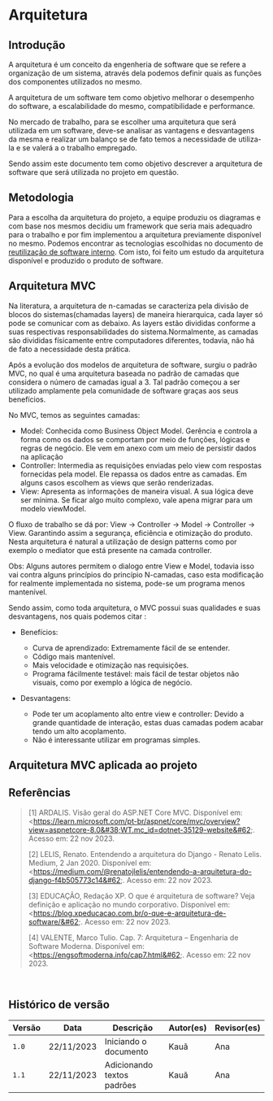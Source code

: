 # Arquitetura

## Introdução
A arquitetura é um conceito da engenheria de software que se refere a organização de um sistema, através dela podemos definir quais as funções dos componentes utilizados no mesmo. 

A arquitetura de um software tem como objetivo melhorar o desempenho do software, a escalabilidade do mesmo, compatibilidade e performance. 

No mercado de trabalho, para se escolher uma arquitetura que será utilizada em um software, deve-se analisar as vantagens e desvantagens da mesma e realizar um balanço se de fato temos a necessidade de utiliza-la e se valerá a o trabalho empregado. 

Sendo assim este documento tem como objetivo descrever a arquitetura de software que será utilizada no projeto em questão. 

## Metodologia

Para a escolha da arquitetura do projeto, a equipe produziu os diagramas e com base nos mesmos decidiu um framework que seria mais adequadro para o trabalho e por fim implementou a arquitetura previamente disponível no mesmo. Podemos encontrar as tecnologias escolhidas no documento de [reutilização de software interno](). Com isto, foi feito um estudo da arquitetura disponível e produzido o produto de software.

## Arquitetura MVC

 Na literatura, a arquitetura de n-camadas se caracteriza pela divisão de blocos do sistemas(chamadas layers) de maneira hierarquica, cada layer só pode se comunicar com as debaixo. As layers estão divididas conforme a suas respectivas responsabilidades do sistema.Normalmente, as camadas são divididas físicamente entre computadores diferentes, todavia, não há de fato a necessidade desta prática. 

 Após a evolução dos modelos de arquitetura de software, surgiu o padrão MVC, no qual é uma arquitetura baseada no padrão de camadas que considera o número de camadas igual a 3. Tal padrão começou a ser utilizado amplamente pela comunidade de software graças aos seus benefícios.

No MVC, temos as seguintes camadas:

- Model: Conhecida como Business Object Model. Gerência e controla a forma como os dados se comportam por meio de funções, lógicas e regras de negócio. Ele vem em anexo com um meio de persistir dados na aplicação
- Controller: Intermedia as requisições enviadas pelo view com respostas fornecidas pela model. Ele repassa os dados entre as camadas. Em alguns casos escolhem as views que serão renderizadas.
- View: Apresenta as informações de maneira visual. A sua lógica deve ser mínima. Se ficar algo muito complexo, vale apena migrar para um modelo viewModel.

O fluxo de trabalho se dá por: View → Controller → Model → Controller → View. Garantindo assim a  segurança, eficiência e otimização do produto. Nesta arquitetura é natural a utilização de design patterns como por exemplo o mediator que está presente na camada controller.

Obs: Alguns autores permitem o dialogo entre View e Model, todavia isso vai contra alguns princípios do princípio N-camadas, caso esta modificação for realmente implementada no sistema, pode-se um programa menos mantenível.

Sendo assim, como toda arquitetura, o MVC possui suas qualidades e suas desvantagens, nos quais podemos citar :

- Benefícios:
  - Curva de aprendizado: Extremamente fácil de se entender.
  - Código mais mantenível.
  - Mais velocidade e otimização nas requisições.
  - Programa fácilmente testável: mais fácil de testar objetos não visuais, como por exemplo a lógica de negócio.

- Desvantagens:
  - Pode ter um acoplamento alto entre view e controller: Devido a grande quantidade de interação, estas duas camadas podem acabar tendo um alto acoplamento.
  - Não é interessante utilizar em programas simples.

## Arquitetura MVC aplicada ao projeto



## Referências

> [1]   ARDALIS. Visão geral do ASP.NET Core MVC. Disponível em: &#60;https://learn.microsoft.com/pt-br/aspnet/core/mvc/overview?view=aspnetcore-8.0&#38;WT.mc_id=dotnet-35129-website&#62;. Acesso em: 22 nov 2023. 
>
> [2]   LELIS, Renato. Entendendo a arquitetura do Django - Renato Lelis. Medium, 2 Jan 2020. Disponível em: &#60;https://medium.com/@renatojlelis/entendendo-a-arquitetura-do-django-f4b505773c14&#62;. Acesso em: 22 nov 2023.
>
> [3]  EDUCAÇÃO, Redação XP. O que é arquitetura de software? Veja definição e aplicação no mundo corporativo. Disponível em: &#60;https://blog.xpeducacao.com.br/o-que-e-arquitetura-de-software/&#62;. Acesso em: 22 nov 2023. 
>
> [4]  VALENTE, Marco Tulio. Cap. 7: Arquitetura – Engenharia de Software Moderna. Disponível em: &#60;https://engsoftmoderna.info/cap7.html&#62;. Acesso em: 22 nov 2023. 

‌
## Histórico de versão

| Versão | Data       | Descrição                            | Autor(es)     |  Revisor(es) |
| ------ | ---------- | ------------------------------------ | ------------- | ------------ |
| `1.0`  | 22/11/2023 | Iniciando o documento                |    Kauã       |      Ana     |
| `1.1`  | 22/11/2023 | Adicionando textos padrões           |    Kauã       |      Ana     |



